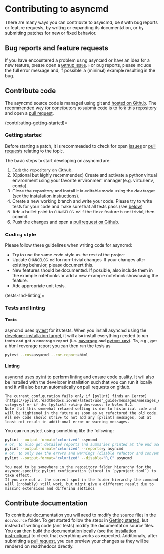 # Contributing to asyncmd

There are many ways you can contribute to asyncmd, be it with bug reports or feature requests, by writing or expanding its documentation, or by submitting patches for new or fixed behavior.

## Bug reports and feature requests

If you have encountered a problem using asyncmd or have an idea for a new feature, please open a [Github issue].
For bug reports, please include the full error message and, if possible, a (minimal) example resulting in the bug.

## Contribute code

The asyncmd source code is managed using git and [hosted on Github][Github]. The recommended way for contributors to submit code is to fork this repository and open a [pull request][Github pr].

(contributing-getting-started)=
### Getting started

Before starting a patch, it is recommended to check for open [issues][Github issue] or [pull requests][Github pr] relating to the topic.

The basic steps to start developing on asyncmd are:

1. [Fork](https://github.com/bio-phys/asyncmd/fork) the repository on Github.
2. (Optional but highly recommended) Create and activate a python virtual environment using your favorite environment manager (e.g. virtualenv, conda).
3. Clone the repository and install it in editable mode using the dev target (see the [installation instructions](#developer-installation)).
4. Create a new working branch and write your code. Please try to write tests for your code and make sure that all tests pass (see [below](#tests-and-linting)).
5. Add a bullet point to `CHANGELOG.md` if the fix or feature is not trivial, then commit.
6. Push the changes and open a [pull request on Github][Github pr].

### Coding style

Please follow these guidelines when writing code for asyncmd:

- Try to use the same code style as the rest of the project.
- Update `CHANGELOG.md` for non-trivial changes. If your changes alter existing behavior, please document this.
- New features should be documented. If possible, also include them in the example notebooks or add a new example notebook showcasing the feature.
- Add appropriate unit tests.

(tests-and-linting)=
### Tests and linting

#### Tests

asyncmd uses [pytest] for its tests. When you install asyncmd using the [developer installation target](#developer-installation), it will also install everything needed to run tests and get a coverage report (i.e. [coverage] and [pytest-cov]). To, e.g., get a html coverage report you can then run the tests as

```bash
pytest --cov=asyncmd --cov-report=html
```

#### Linting

asyncmd uses [pylint] to perform linting and ensure code quality. It will also be installed with the [developer installation](#developer-installation) such that you can run it locally and it will also be run automatically on pull requests on github.

```{important}
The current configuration fails only if [pylint] finds an [error](https://pylint.readthedocs.io/en/latest/user_guide/messages/messages_overview.html#error-category) or if the [pylint] rating decreases to below 8.2.
Note that this somewhat relaxed setting is due to historical code and will be tightened in the future as soon as we refactored the old code.
All new code should strive to not add any [pylint] messages, but at least not result in additional error or warning messages.
```

You can run pytest using something like the following:

```bash
pylint --output-format="colorized" asyncmd
# or, to also get detailed reports and summaries printed at the end use:
pylint --output-format="colorized" --reports=y asyncmd
# or, to only see the errors and warnings (disable refactor and convention):
pylint --output-format="colorized" --disable="R,C" asyncmd
```

```{note}
You need to be somewhere in the repository folder hierarchy for the asyncmd-specific pylint configuration (stored in `pyproject.toml`) to take effect.
If you are not at the correct spot in the folder hierarchy the command will (probably) still work, but might give a different result due to missing extensions and differing settings
```

## Contribute documentation

To contribute documentation you will need to modify the source files in the `doc/source` folder. To get started follow the steps in [Getting started](#contributing-getting-started), but instead of writing code (and tests) modify the documentation source files. You can then build the documentation locally (see the [installation instructions](#documentation-installation)) to check that everything works as expected. Additionally, after submitting a [pull request][Github pr], you can preview your changes as they will be rendered on readthedocs directly.

[coverage]: https://pypi.org/project/coverage/
[Github]: https://github.com/bio-phys/asyncmd
[Github issue]: https://github.com/bio-phys/asyncmd/issues
[Github pr]: https://github.com/bio-phys/asyncmd/pulls
[pylint]: https://pylint.readthedocs.io/en/latest/index.html
[pytest]: https://docs.pytest.org/en/latest/
[pytest-cov]: https://pypi.org/project/pytest-cov/
